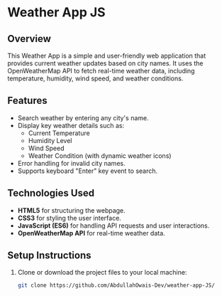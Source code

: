 # Weather App JS

## Overview
This Weather App is a simple and user-friendly web application that provides current weather updates based on city names. It uses the OpenWeatherMap API to fetch real-time weather data, including temperature, humidity, wind speed, and weather conditions.

## Features
- Search weather by entering any city's name.
- Display key weather details such as:
  - Current Temperature
  - Humidity Level
  - Wind Speed
  - Weather Condition (with dynamic weather icons)
- Error handling for invalid city names.
- Supports keyboard "Enter" key event to search.

## Technologies Used
- **HTML5** for structuring the webpage.
- **CSS3** for styling the user interface.
- **JavaScript (ES6)** for handling API requests and user interactions.
- **OpenWeatherMap API** for real-time weather data.

## Setup Instructions
1. Clone or download the project files to your local machine:
   ```bash
   git clone https://github.com/AbdullahOwais-Dev/weather-app-JS/
